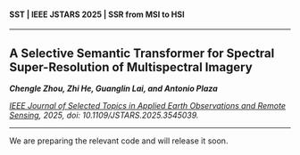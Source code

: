 #### SST | IEEE JSTARS 2025 | SSR from MSI to HSI
---
## A Selective Semantic Transformer for Spectral Super-Resolution of Multispectral Imagery

***Chengle Zhou, Zhi He, Guanglin Lai, and Antonio Plaza***

*[IEEE Journal of Selected Topics in Applied Earth Observations and Remote Sensing](https://ieeexplore.ieee.org/document/10902158), 2025, doi: 10.1109/JSTARS.2025.3545039.*

---

We are preparing the relevant code and will release it soon.
